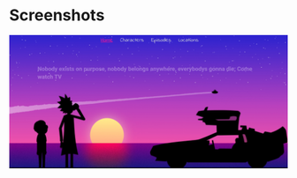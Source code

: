 # Screenshots

<p align="center">
  <img src="src\images\work1.png" width="750" title="Home Page">
</p>
